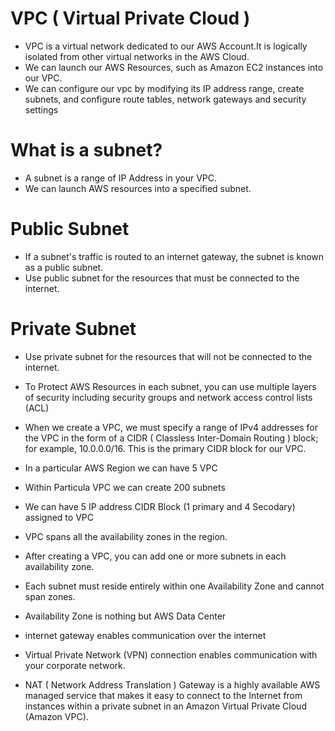 # VPC ( Virtual Private Cloud )

* VPC is a virtual network dedicated to our AWS Account.It is logically isolated from other virtual
  networks in the AWS Cloud.
* We can launch our AWS Resources, such as Amazon EC2 instances into our VPC.
* We can configure our vpc by modifying its IP address range, create subnets, and configure route 
  tables, network gateways and security settings

# What is a subnet?

* A subnet is a range of IP Address in your VPC.
* We can launch AWS resources into a specified subnet.

# Public Subnet

* If a subnet's traffic is routed to an internet gateway, the subnet is known as a public subnet.
* Use public subnet for the resources that must be connected to the internet.


# Private Subnet

* Use private subnet for the resources that will not be connected to the internet.


* To Protect AWS Resources in each subnet, you can use multiple layers of security including
  security groups and network access control lists (ACL)

* When we create a VPC, we must specify a range of IPv4 addresses for the VPC in the form of a
  CIDR ( Classless Inter-Domain Routing ) block; for example, 10.0.0.0/16. This is the primary CIDR
  block for our VPC.


* In a particular AWS Region we can have 5 VPC
* Within Particula VPC we can create 200 subnets
* We can have 5 IP address CIDR Block (1 primary and 4 Secodary) assigned to VPC
* VPC spans all the availability zones in the region.
* After creating a VPC, you can add one or more subnets in each availability zone.
* Each subnet must reside entirely within one Availability Zone and cannot span zones.
* Availability Zone is nothing but AWS Data Center

* internet gateway enables communication over the internet
* Virtual Private Network (VPN) connection enables communication with your corporate network.
* NAT ( Network Address Translation ) Gateway is a highly available AWS managed service that makes it easy to connect to the
  Internet from instances within a private subnet in an Amazon Virtual Private Cloud (Amazon VPC).







